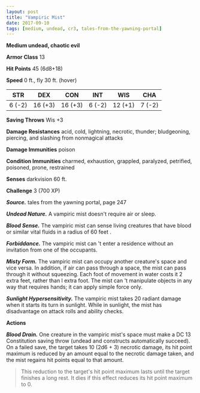 ```yaml
---
layout: post
title: "Vampiric Mist"
date: 2017-09-10
tags: [medium, undead, cr3, tales-from-the-yawning-portal]
---
```


**Medium undead, chaotic evil**

**Armor Class** 13

**Hit Points** 45 (6d8+18)

**Speed** 0 ft., fly 30 ft. (hover)

|   STR   |   DEX   |   CON   |   INT   |   WIS   |   CHA   |
|:-----:|:-----:|:-----:|:-----:|:-----:|:-----:|
| 6 (-2) | 16 (+3) | 16 (+3) | 6 (-2) | 12 (+1) | 7 (-2) |

**Saving Throws** Wis +3

**Damage Resistances** acid, cold, lightning, necrotic, thunder; bludgeoning, piercing, and slashing from nonmagical attacks

**Damage Immunities** poison

**Condition Immunities** charmed, exhaustion, grappled, paralyzed, petrified, poisoned, prone, restrained

**Senses** darkvision 60 ft.

**Challenge** 3 (700 XP)

***Source.*** tales from the yawning portal,  page 247

***Undead Nature.*** A vampiric mist doesn't require air or sleep.

***Blood Sense.*** The vampiric mist can sense living creatures that have blood or similar vital fluids in a radius of 60 feet .

***Forbiddance.*** The vampiric mist can 't enter a residence without an invitation from one of the occupants.

***Misty Form.*** The vampiric mist can occupy another creature's space and vice versa. In addition, if air can pass through a space, the mist can pass through it without squeezing. Each foot of movement in water costs it 2 extra feet, rather than l extra foot. The mist can 't manipulate objects in any way that requires hands; it can apply simple force only.

***Sunlight Hypersensitivity.*** The vampiric mist takes 20 radiant damage when it starts its turn in sunlight. While in sunlight, the mist has disadvantage on attack rolls and ability checks.

**Actions**

***Blood Drain.*** One creature in the vampiric mist's space must make a DC 13 Constitution saving throw (undead and constructs automatically succeed). On a failed save, the target takes 10 (2d6 + 3) necrotic damage, its hit point maximum is reduced by an amount equal to the necrotic damage taken, and the mist regains hit points equal to that amount.

>This reduction to the target's hit point maximum lasts until the target finishes a long rest. It dies if this effect reduces its hit point maximum to 0.

